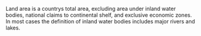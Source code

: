 Land area is a countrys total area, excluding area under inland water bodies, national claims to continental shelf, and exclusive economic zones. In most cases the definition of inland water bodies includes major rivers and lakes.